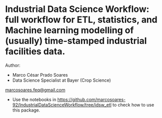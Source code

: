 # Industrial Data Science Workflow: full workflow for ETL, statistics, and Machine learning modelling of (usually) time-stamped industrial facilities data.

Author:
- Marco César Prado Soares
- Data Science Specialist at Bayer (Crop Science)

marcosoares.feq@gmail.com

- Use the notebooks in https://github.com/marcosoares-92/IndustrialDataScienceWorkflow/tree/idsw_etl to check how to use this package.
